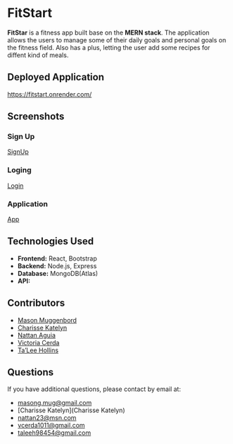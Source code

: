 # FitStart

**FitStar** is a fitness app built base on the **MERN stack**. The application allows the users to manage some of their daily goals and personal goals on the fitness field. Also has a plus, letting the user add some recipes for diffent kind of meals.

## Deployed Application

https://fitstart.onrender.com/

## Screenshots

### Sign Up

[SignUp](/assets/sign%20up.jpg)

### Loging

[Login](/assets/login%20pro.jpg)

### Application

[App](/assets/app.jpg)

## Technologies Used

- **Frontend:** React, Bootstrap
- **Backend:** Node.js, Express
- **Database:** MongoDB(Atlas)
- **API:**


## Contributors

* [Mason Muggenbord](https://github.com/MasonMug)
* [Charisse Katelyn](https://github.com/ckstar02)
* [Nattan Aguia](https://github.com/nattanaguiat)
* [Victoria Cerda](https://github.com/honeyocean)
* [Ta’Lee Hollins](https://github.com/TalHol06)

## Questions

If you have additional questions, please contact by email at:

* [masong.mug@gmail.com](masong.mug@gmail.com)
* [Charisse Katelyn](Charisse Katelyn)
* [nattan23@msn.com](nattan23@msn.com)
* [vcerda1011@gmail.com](vcerda1011@gmail.com)
* [taleeh98454@gmail.com](taleeh98454@gmail.com)
